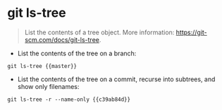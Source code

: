 # git ls-tree

> List the contents of a tree object.
> More information: <https://git-scm.com/docs/git-ls-tree>.

- List the contents of the tree on a branch:

`git ls-tree {{master}}`

- List the contents of the tree on a commit, recurse into subtrees, and show only filenames:

`git ls-tree -r --name-only {{c39ab84d}}`
